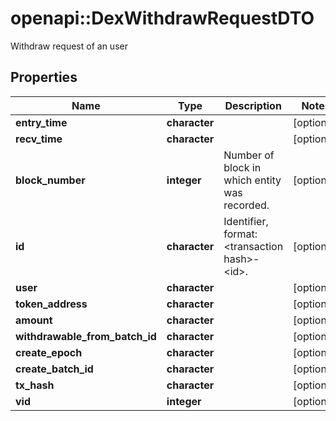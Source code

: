 # openapi::DexWithdrawRequestDTO

Withdraw request of an user

## Properties
Name | Type | Description | Notes
------------ | ------------- | ------------- | -------------
**entry_time** | **character** |  | [optional] 
**recv_time** | **character** |  | [optional] 
**block_number** | **integer** | Number of block in which entity was recorded. | [optional] 
**id** | **character** | Identifier, format: &lt;transaction hash&gt;-&lt;id&gt;. | [optional] 
**user** | **character** |  | [optional] 
**token_address** | **character** |  | [optional] 
**amount** | **character** |  | [optional] 
**withdrawable_from_batch_id** | **character** |  | [optional] 
**create_epoch** | **character** |  | [optional] 
**create_batch_id** | **character** |  | [optional] 
**tx_hash** | **character** |  | [optional] 
**vid** | **integer** |  | [optional] 


